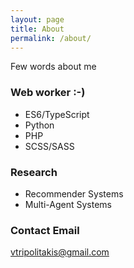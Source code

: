 ```yaml
---
layout: page
title: About
permalink: /about/
---
```


Few words about me

### 

### Web worker :-)

- ES6/TypeScript
- Python
- PHP
- SCSS/SASS

### Research
- Recommender Systems
- Multi-Agent Systems

### Contact Email

[vtripolitakis@gmail.com](mailto:vtripolitakis@gmail.com)